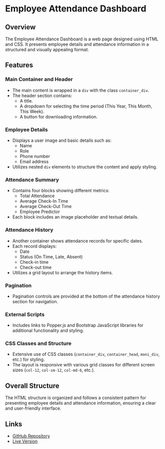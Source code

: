 # Employee Attendance Dashboard

## Overview
The Employee Attendance Dashboard is a web page designed using HTML and CSS. It presents employee details and attendance information in a structured and visually appealing format.

## Features

### Main Container and Header
- The main content is wrapped in a `div` with the class `container_div`.
- The header section contains:
  - A title.
  - A dropdown for selecting the time period (This Year, This Month, This Week).
  - A button for downloading information.

### Employee Details
- Displays a user image and basic details such as:
  - Name
  - Role
  - Phone number
  - Email address
- Utilizes nested `div` elements to structure the content and apply styling.

### Attendance Summary
- Contains four blocks showing different metrics:
  - Total Attendance
  - Average Check-In Time
  - Average Check-Out Time
  - Employee Predictor
- Each block includes an image placeholder and textual details.

### Attendance History
- Another container shows attendance records for specific dates.
- Each record displays:
  - Date
  - Status (On Time, Late, Absent)
  - Check-in time
  - Check-out time
- Utilizes a grid layout to arrange the history items.

### Pagination
- Pagination controls are provided at the bottom of the attendance history section for navigation.

### External Scripts
- Includes links to Popper.js and Bootstrap JavaScript libraries for additional functionality and styling.

### CSS Classes and Structure
- Extensive use of CSS classes (`container_div`, `container_head`, `moni_div`, etc.) for styling.
- The layout is responsive with various grid classes for different screen sizes (`col-12`, `col-sm-12`, `col-md-6`, etc.).

## Overall Structure
The HTML structure is organized and follows a consistent pattern for presenting employee details and attendance information, ensuring a clear and user-friendly interface.

## Links
- [GitHub Repository](https://github.com/askarthi1611/emb)
- [Live Version](https://ask-user.onrender.com)
